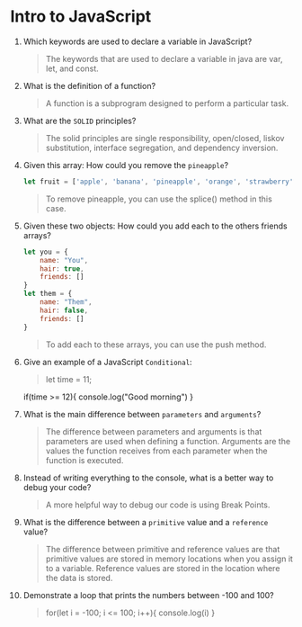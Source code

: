 # Intro to JavaScript
01. Which keywords are used to declare a variable in JavaScript?

    > The keywords that are used to declare a variable in java are var, let, and const.

02. What is the definition of a function?

    > A function is a subprogram designed to perform a particular task.

03. What are the `SOLID` principles?

    > The solid principles are single responsibility, open/closed, liskov substitution, interface segregation, and dependency inversion.

04. Given this array: How could you remove the `pineapple`?

    ```js
    let fruit = ['apple', 'banana', 'pineapple', 'orange', 'strawberry']
    ```

    > To remove pineapple, you can use the splice() method in this case.

05. Given these two objects: How could you add each to the others friends arrays?

    ```js
    let you = {
        name: "You",
        hair: true,
        friends: []
    }
    let them = {
        name: "Them",
        hair: false,
        friends: []
    }
    ```

    > To add each to these arrays, you can use the push method.

06. Give an example of a JavaScript `Conditional`:

    > let time = 11;

    if(time >= 12){
        console.log("Good morning")
    }

07. What is the main difference between `parameters` and `arguments`?

    > The difference between parameters and arguments is that parameters are used when defining a function. Arguments are the values the function receives from each parameter when the function is executed.

08. Instead of writing everything to the console, what is a better way to debug your code?

    > A more helpful way to debug our code is using Break Points.

09. What is the difference between a `primitive` value and a `reference` value?

    > The difference between primitive and reference values are that primitive values are stored in memory locations when you assign it to a variable. Reference values are stored in the location where the data is stored.

10. Demonstrate a loop that prints the numbers between -100 and 100?

    > for(let i = -100; i <= 100; i++){
        console.log(i)
    }

